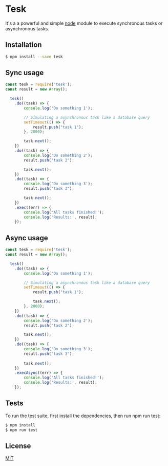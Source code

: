 # Tesk
It's a a powerful and simple [node](http://nodejs.org) module to execute synchronous tasks or asynchronous tasks.

## Installation

```bash
$ npm install --save tesk
```

## Sync usage

```javascript
const tesk = require('tesk');
const result = new Array();

  tesk()
	.do((task) => {
		console.log('Do something 1');

		// Simulating a asynchronous task like a database query
		setTimeout(() => {
			result.push("task 1");
		}, 2000);

		task.next();
	})
	.do((task) => {
		console.log('Do something 2');
		result.push("task 2");

		task.next();
	})
	.do((task) => {
		console.log('Do something 3');
		result.push("task 3");

		task.next();
	})
	.exec((err) => {
		console.log('All tasks finished!');
		console.log('Results:', result);
	});
```

## Async usage

```javascript
const tesk = require('tesk');
const result = new Array();

  tesk()
	.do((task) => {
		console.log('Do something 1');

		// Simulating a asynchronous task like a database query
		setTimeout(() => {
			result.push("task 1");

			task.next();
		}, 2000);
	})
	.do((task) => {
		console.log('Do something 2');
		result.push("task 2");

		task.next();
	})
	.do((task) => {
		console.log('Do something 3');
		result.push("task 3");
		
		task.next();
	})
	.execAsync((err) => {
		console.log('All tasks finished!');
		console.log('Results:', result);
	});
```

## Tests
To run the test suite, first install the dependencies, then run npm run test:

```bash
$ npm install
$ npm run test
```

## License
[MIT](LICENSE)

